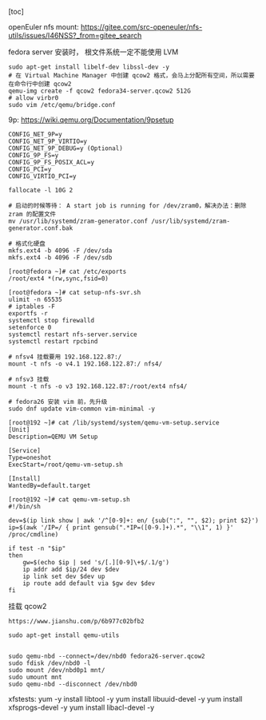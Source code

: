 [toc]

openEuler nfs mount: https://gitee.com/src-openeuler/nfs-utils/issues/I46NSS?_from=gitee_search

fedora server 安装时， 根文件系统一定不能使用 LVM

```shell
sudo apt-get install libelf-dev libssl-dev -y
# 在 Virtual Machine Manager 中创建 qcow2 格式，会马上分配所有空间，所以需要在命令行中创建 qcow2
qemu-img create -f qcow2 fedora34-server.qcow2 512G
# allow virbr0
sudo vim /etc/qemu/bridge.conf
```

9p: https://wiki.qemu.org/Documentation/9psetup

```
CONFIG_NET_9P=y
CONFIG_NET_9P_VIRTIO=y
CONFIG_NET_9P_DEBUG=y (Optional)
CONFIG_9P_FS=y
CONFIG_9P_FS_POSIX_ACL=y
CONFIG_PCI=y
CONFIG_VIRTIO_PCI=y
```

```shell
fallocate -l 10G 2
```

```shell
# 启动的时候等待： A start job is running for /dev/zram0，解决办法：删除 zram 的配置文件
mv /usr/lib/systemd/zram-generator.conf /usr/lib/systemd/zram-generator.conf.bak

# 格式化硬盘
mkfs.ext4 -b 4096 -F /dev/sda
mkfs.ext4 -b 4096 -F /dev/sdb

[root@fedora ~]# cat /etc/exports
/root/ext4 *(rw,sync,fsid=0)

[root@fedora ~]# cat setup-nfs-svr.sh 
ulimit -n 65535
# iptables -F
exportfs -r
systemctl stop firewalld
setenforce 0
systemctl restart nfs-server.service
systemctl restart rpcbind

# nfsv4 挂载要用 192.168.122.87:/
mount -t nfs -o v4.1 192.168.122.87:/ nfs4/

# nfsv3 挂载
mount -t nfs -o v3 192.168.122.87:/root/ext4 nfs4/

# fedora26 安装 vim 前，先升级
sudo dnf update vim-common vim-minimal -y
```

```shell
[root@192 ~]# cat /lib/systemd/system/qemu-vm-setup.service
[Unit]
Description=QEMU VM Setup

[Service]
Type=oneshot
ExecStart=/root/qemu-vm-setup.sh

[Install]
WantedBy=default.target
```

```shell
[root@192 ~]# cat qemu-vm-setup.sh 
#!/bin/sh

dev=$(ip link show | awk '/^[0-9]+: en/ {sub(":", "", $2); print $2}')
ip=$(awk '/IP=/ { print gensub(".*IP=([0-9.]+).*", "\\1", 1) }' /proc/cmdline)

if test -n "$ip"
then
	gw=$(echo $ip | sed 's/[.][0-9]\+$/.1/g')
	ip addr add $ip/24 dev $dev
	ip link set dev $dev up
	ip route add default via $gw dev $dev
fi
```

挂载 qcow2
```shell
https://www.jianshu.com/p/6b977c02bfb2

sudo apt-get install qemu-utils


sudo qemu-nbd --connect=/dev/nbd0 fedora26-server.qcow2 
sudo fdisk /dev/nbd0 -l
sudo mount /dev/nbd0p1 mnt/
sudo umount mnt
sudo qemu-nbd --disconnect /dev/nbd0
```

xfstests:
yum -y install libtool -y
yum install libuuid-devel -y
yum install xfsprogs-devel -y
yum install libacl-devel -y

